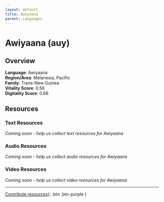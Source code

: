 ```yaml
---
layout: default
title: Awiyaana
parent: Languages
---
```


# Awiyaana (auy)

## Overview

**Language**: Awiyaana  
**Region/Area**: Melanesia, Pacific  
**Family**: Trans-New Guinea  
**Vitality Score**: 0.56  
**Digitality Score**: 0.66  

## Resources

### Text Resources
*Coming soon - help us collect text resources for Awiyaana*

### Audio Resources
*Coming soon - help us collect audio resources for Awiyaana*

### Video Resources
*Coming soon - help us collect video resources for Awiyaana*

---

[Contribute resources](https://fairtrain.github.io/){: .btn .btn-purple }
